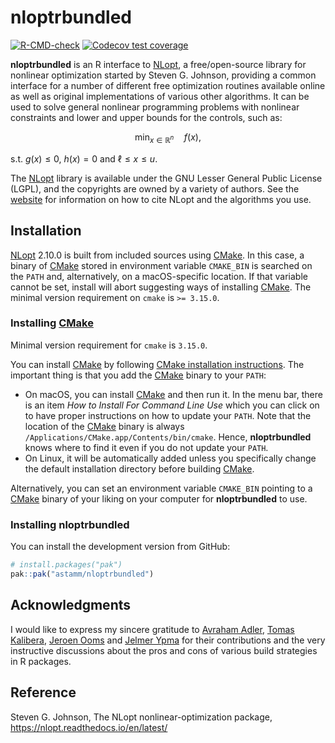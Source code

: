 
<!-- README.md is generated from README.Rmd. Please edit that file -->

# nloptrbundled

<!-- badges: start -->

[![R-CMD-check](https://github.com/astamm/nloptrbundled/actions/workflows/R-CMD-check.yaml/badge.svg)](https://github.com/astamm/nloptrbundled/actions/workflows/R-CMD-check.yaml)
[![Codecov test
coverage](https://codecov.io/gh/astamm/nloptrbundled/graph/badge.svg)](https://app.codecov.io/gh/astamm/nloptrbundled)
<!-- badges: end -->

**nloptrbundled** is an R interface to
[NLopt](https://nlopt.readthedocs.io/en/latest/), a free/open-source
library for nonlinear optimization started by Steven G. Johnson,
providing a common interface for a number of different free optimization
routines available online as well as original implementations of various
other algorithms. It can be used to solve general nonlinear programming
problems with nonlinear constraints and lower and upper bounds for the
controls, such as:

$$ \min_{x \in \mathbb{R}^n} \quad f(x), $$

s.t. $g(x) \le 0$, $h(x) = 0$ and $\ell \le x \le u$.

The [NLopt](https://nlopt.readthedocs.io/en/latest/) library is
available under the GNU Lesser General Public License (LGPL), and the
copyrights are owned by a variety of authors. See the
[website](https://nlopt.readthedocs.io/en/latest/Citing_NLopt/) for
information on how to cite NLopt and the algorithms you use.

## Installation

[NLopt](https://nlopt.readthedocs.io/en/latest/) 2.10.0 is built from
included sources using [CMake](https://cmake.org). In this case, a
binary of [CMake](https://cmake.org) stored in environment variable
`CMAKE_BIN` is searched on the `PATH` and, alternatively, on a
macOS-specific location. If that variable cannot be set, install will
abort suggesting ways of installing [CMake](https://cmake.org). The
minimal version requirement on `cmake` is `>= 3.15.0`.

### Installing [CMake](https://cmake.org)

Minimal version requirement for `cmake` is `3.15.0`.

You can install [CMake](https://cmake.org) by following [CMake
installation instructions](https://cmake.org/resources/). The important
thing is that you add the [CMake](https://cmake.org) binary to your
`PATH`:

- On macOS, you can install [CMake](https://cmake.org) and then run it.
  In the menu bar, there is an item *How to Install For Command Line
  Use* which you can click on to have proper instructions on how to
  update your `PATH`. Note that the location of the
  [CMake](https://cmake.org) binary is always
  `/Applications/CMake.app/Contents/bin/cmake`. Hence, **nloptrbundled**
  knows where to find it even if you do not update your `PATH`.
- On Linux, it will be automatically added unless you specifically
  change the default installation directory before building
  [CMake](https://cmake.org).

Alternatively, you can set an environment variable `CMAKE_BIN` pointing
to a [CMake](https://cmake.org) binary of your liking on your computer
for **nloptrbundled** to use.

### Installing **nloptrbundled**

You can install the development version from GitHub:

``` r
# install.packages("pak")
pak::pak("astamm/nloptrbundled")
```

## Acknowledgments

I would like to express my sincere gratitude to [Avraham
Adler](https://github.com/aadler), [Tomas
Kalibera](https://github.com/kalibera), [Jeroen
Ooms](https://github.com/jeroen) and [Jelmer
Ypma](https://github.com/jyypma) for their contributions and the very
instructive discussions about the pros and cons of various build
strategies in R packages.

## Reference

Steven G. Johnson, The NLopt nonlinear-optimization package,
<https://nlopt.readthedocs.io/en/latest/>
